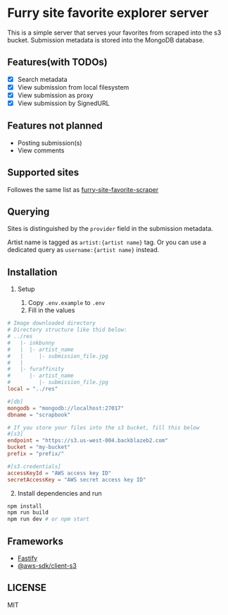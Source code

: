 # Furry site favorite explorer server

This is a simple server that serves your favorites from scraped into the s3 bucket. Submission metadata is stored into the MongoDB database.

## Features(with TODOs)

- [x] Search metadata
- [x] View submission from local filesystem
- [x] View submission as proxy
- [x] View submission by SignedURL

## Features not planned

- Posting submission(s)
- View comments

## Supported sites

Followes the same list as [furry-site-favorite-scraper](https://github.com/webstory/mirma.cc-scrapbook-utils)

## Querying

Sites is distinguished by the `provider` field in the submission metadata.

Artist name is tagged as `artist:{artist name}` tag. Or you can use a dedicated query as `username:{artist name}` instead.

## Installation

1. Setup

   1. Copy `.env.example` to `.env`
   2. Fill in the values

```toml
# Image downloaded directory
# Directory structure like thid below:
# ../res
#   |- inkbunny
#   |  |- artist_name
#   |     |- submission_file.jpg
#   |
#   |- furaffinity
#      |- artist_name
#         |- submission_file.jpg
local = "../res"

#[db]
mongodb = "mongodb://localhost:27017"
dbname = "scrapbook"

# If you store your files into the s3 bucket, fill this below
#[s3]
endpoint = "https://s3.us-west-004.backblazeb2.com"
bucket = "my-bucket"
prefix = "prefix/"

#[s3.credentials]
accessKeyId = "AWS access key ID"
secretAccessKey = "AWS secret access key ID"
```

2. Install dependencies and run

```bash
npm install
npm run build
npm run dev # or npm start
```

## Frameworks

- [Fastify](https://www.fastify.io/)
- [@aws-sdk/client-s3](https://www.npmjs.com/package/@aws-sdk/client-s3)

## LICENSE

MIT
